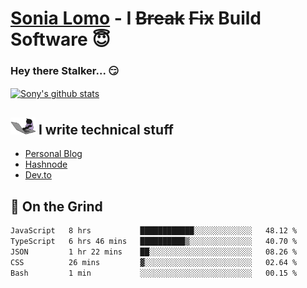 # [Sonia Lomo](https://sonylomo.github.io/) - I ~~Break~~ ~~Fix~~ Build Software 😇
### Hey there Stalker... 😏 

<a href="https://github.com/sonylomo/github-readme-stats">
  <img align="center" src="https://media.giphy.com/media/lU05nFSW6Y2A/giphy.gif" alt="Sony's github stats" />
</a>

## <img src="assets/devcat.gif" width="40"> I write technical stuff
- [Personal Blog](https://www.sonylomo.dev/blog)
- [Hashnode](https://sonylomo.hashnode.dev/)
- [Dev.to](https://dev.to/sonylomo)

## 🤡 On the Grind
<!--START_SECTION:waka-->

```txt
JavaScript   8 hrs           ████████████░░░░░░░░░░░░░   48.12 %
TypeScript   6 hrs 46 mins   ██████████▒░░░░░░░░░░░░░░   40.70 %
JSON         1 hr 22 mins    ██░░░░░░░░░░░░░░░░░░░░░░░   08.26 %
CSS          26 mins         ▓░░░░░░░░░░░░░░░░░░░░░░░░   02.64 %
Bash         1 min           ░░░░░░░░░░░░░░░░░░░░░░░░░   00.15 %
```

<!--END_SECTION:waka-->
